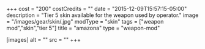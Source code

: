 +++
cost = "200"
costCredits = ""
date = "2015-12-09T15:57:15-05:00"
description = "Tier 5 skin available for the weapon used by operator."
image = "/images/gear/skin/.jpg"
modType = "skin"
tags = ["weapon mod","skin","tier 5"]
title = "amazona"
type = "weapon-mod"

[images]
  alt = ""
  src = ""
+++
